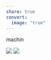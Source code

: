 ```yaml
---
share: true
convert:
  image: "true"
---
```


machin


![](Pasted%20image%2020231216133821-1.png)
![](Pasted%20image%2020231216133823-1.png)